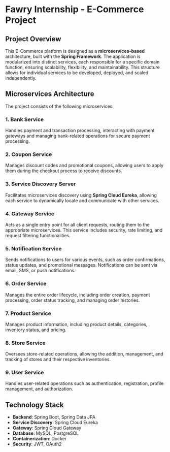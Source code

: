 # Fawry Internship - E-Commerce Project

## Project Overview
This E-Commerce platform is designed as a **microservices-based** architecture, built with the **Spring Framework**. The application is modularized into distinct services, each responsible for a specific domain function, ensuring scalability, flexibility, and maintainability. This structure allows for individual services to be developed, deployed, and scaled independently.

## Microservices Architecture
The project consists of the following microservices:

### 1. Bank Service
Handles payment and transaction processing, interacting with payment gateways and managing bank-related operations for secure payment processing.

### 2. Coupon Service
Manages discount codes and promotional coupons, allowing users to apply them during the checkout process to receive discounts.

### 3. Service Discovery Server
Facilitates microservices discovery using **Spring Cloud Eureka**, allowing each service to dynamically locate and communicate with other services.

### 4. Gateway Service
Acts as a single entry point for all client requests, routing them to the appropriate microservices. This service includes security, rate limiting, and request filtering functionalities.

### 5. Notification Service
Sends notifications to users for various events, such as order confirmations, status updates, and promotional messages. Notifications can be sent via email, SMS, or push notifications.

### 6. Order Service
Manages the entire order lifecycle, including order creation, payment processing, order status tracking, and managing order histories.

### 7. Product Service
Manages product information, including product details, categories, inventory status, and pricing.

### 8. Store Service
Oversees store-related operations, allowing the addition, management, and tracking of stores and their respective inventories.

### 9. User Service
Handles user-related operations such as authentication, registration, profile management, and authorization.

## Technology Stack
- **Backend**: Spring Boot, Spring Data JPA
- **Service Discovery**: Spring Cloud Eureka
- **Gateway**: Spring Cloud Gateway
- **Database**: MySQL, PostgreSQL
- **Containerization**: Docker 
- **Security**: JWT, OAuth2 
